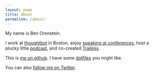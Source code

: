 ```yaml
---
layout: page
title: About
permalink: /about/
---
```


My name is Ben Orenstein.

I work at [thoughtbot](http://thoughtbot.com) in Boston, enjoy [speaking at
conferences](http://www.confreaks.com/presenters/780-ben-orenstein), host a
plucky little [podcast](http://giantrobots.fm), and co-created
[Trailmix](http://www.trailmix.life).

This is [me on github](http://github.com/r00k). I have some
[dotfiles](http://github.com/r00k/dotfiles) you might like.

You can also [follow me on Twitter](http://twitter.com/r00k).
